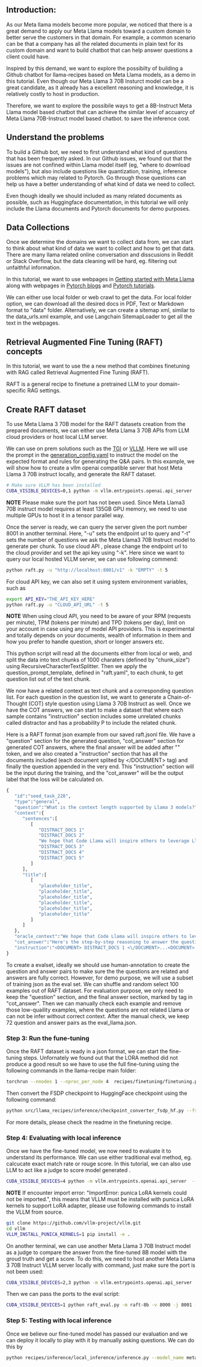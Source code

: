 ## Introduction:
As our Meta llama models become more popular, we noticed that there is a great demand to apply our Meta Llama models toward a custom domain to better serve the customers in that domain.
For example, a common scenario can be that a company has all the related documents in plain text for its custom domain and want to build chatbot that can help answer questions a client
could have.

Inspired by this demand,  we want to explore the possibilty of building a Github chatbot for llama-recipes based on Meta Llama models,
as a demo in this tutorial.  Even though our Meta Llama 3 70B Insturct model can be a great candidate, as it already has a excellent reasoning and knowledge, it is relatively costly to host in production.

Therefore, we want to explore the possibile ways to get a 8B-Instruct Meta Llama model based chatbot that can achieve the similar level of accuarcy of Meta Llama 70B-Instruct model based chatbot.
to save the inference cost.

## Understand the problems
To build a Github bot, we need to first understand what kind of questions that has been frequently asked. In our Github issues, we found out that the issues are not confined within Llama
model itself (eg, "where to download models"), but also include questions like quantization, training, inference problems which may related to Pytorch. Go through those questions can help us have a better understanding of what kind of data we need to collect.

Even though ideally we should included as many related documents as possible, such as Huggingface documentation, in this tutorial we will only include the Llama documents and Pytorch documents for demo purposes.

## Data Collections
Once we determine the domains we want to collect data from, we can start to think about what kind of data we want to collect and how to get that data. There are many llama related online conversation and disscusions in Reddit or Stack Overflow,
but the data cleaning will be hard, eg. filtering out unfaithful information.

In this tutorial, we want to use webpages in [Getting started with Meta Llama](https://llama.meta.com/get-started/)
along with webpages in [Pytorch blogs](https://pytorch.org/blog/) and [Pytorch tutorials](https://pytorch.org/tutorials/).

We can either use local folder or web crawl to get the data. For local folder option, we can download all the desired docs in PDF, Text or Markdown format to "data" folder.
Alternatively, we can create a sitemap xml, similar to the data_urls.xml example, and use Langchain SitemapLoader to get all the text in the webpages.

## Retrieval Augmented Fine Tuning (RAFT) concepts

In this tutorial, we want to use the a new method that combines finetuning with RAG called Retrieval Augmented Fine Tuning (RAFT).

RAFT is a general recipe to finetune a pretrained LLM to your domain-specific RAG settings.

## Create RAFT dataset
To use Meta Llama 3 70B model for the RAFT datasets creation from the prepared documents, we can either use Meta Llama 3 70B APIs from LLM cloud providers or host local LLM server.

We can use on prem solutions such as the [TGI](../../../../inference/model_servers/hf_text_generation_inference/README.md) or [VLLM](../../../../inference/model_servers/llama-on-prem.md). Here we will use the prompt in the [generation_config.yaml](./generation_config.yaml) to instruct the model on the expected format and rules for generating the Q&A pairs. In this example, we will show how to create a vllm openai compatible server that host Meta Llama 3 70B instruct locally, and generate the RAFT dataset.

```bash
# Make sure VLLM has been installed
CUDA_VISIBLE_DEVICES=0,1 python -m vllm.entrypoints.openai.api_server  --model meta-llama/Meta-Llama-3-70B-Instruct --tensor-parallel-size 2 --disable-log-requests --port 8001
```

**NOTE** Please make sure the port has not been used. Since Meta Llama3 70B instruct model requires at least 135GB GPU memory, we need to use multiple GPUs to host it in a tensor parallel way.

Once the server is ready, we can query the server given the port number 8001 in another terminal. Here, "-u" sets the endpoint url to query and "-t" sets the number of questions we ask the Meta Llama3 70B Instruct model to generate per chunk. To use cloud API , please change the endpoint url to the cloud provider and set the api key using "-k". Here since we want to query our local hosted VLLM server, we can use following commend:

```bash
python raft.py -u "http://localhost:8001/v1" -k "EMPTY" -t 5
```

For cloud API key, we can also set it using system environment variables, such as

```bash
export API_KEY="THE_API_KEY_HERE"
python raft.py -u "CLOUD_API_URL" -t 5
```

**NOTE** When using cloud API, you need to be aware of your RPM (requests per minute), TPM (tokens per minute) and TPD (tokens per day), limit on your account in case using any of model API providers. This is experimental and totally depends on your documents, wealth of information in them and how you prefer to handle question, short or longer answers etc.

This python script will read all the documents either from local or web, and split the data into text chunks of 1000 charaters (defined by "chunk_size") using RecursiveCharacterTextSplitter.
Then we apply the question_prompt_template, defined in "raft.yaml", to each chunk, to get question list out of the text chunk.

We now have a related context as text chunk and a corresponding question list. For each question in the question list, we want to generate a Chain-of-Thought (COT) style question using Llama 3 70B Instruct as well.
Once we have the COT answers, we can start to make a dataset that where each sample contains "instruction" section includes some unrelated chunks called distractor and has a probability P to include the related chunk.

Here is a RAFT format json example from our saved raft.jsonl file. We have a "question" section for the generated question, "cot_answer" section for generated COT answers, where the final answer will be added after "<ANSWER>" token, and we also created a "instruction" section
that has all the documents included (each document splited by <DOCUMENT> <\/DOCUMENT> tag) and finally the question appended in the very end. This "instruction"
section will be the input during the training, and the "cot_answer" will be the output label that the loss will be calculated on.

```python
{
   "id":"seed_task_228",
   "type":"general",
   "question":"What is the context length supported by Llama 3 models?",
   "context":{
      "sentences":[
         [
            "DISTRACT_DOCS 1"
            "DISTRACT_DOCS 2"
            "We hope that Code Llama will inspire others to leverage Llama 2 to create new innovative tools for research and commercial products. Download the model Explore more on Code Llama Discover more about Code Llama here \u2014 visit our resources, ranging from our research paper, getting started guide and more. Code Llama GitHub repository Research paper Download the model Getting started guide Meta Llama 3 Build the future of AI with Meta Llama 3 Now available with both 8B and 70B pretrained and instruction-tuned versions to support a wide range of applications Build the future of AI with Meta Llama 3 Now available with both 8B and 70B pretrained and instruction-tuned versions to support a wide range of applications Get Started Experience Llama 3 on Meta AI Experience Llama 3 with Meta AI We\u2019ve integrated Llama 3 into Meta AI, our intelligent assistant, that expands the ways people can get things done, create and connect with Meta AI. You can see first-hand the performance of Llama 3 by using Meta AI for coding tasks and problem solving. Whether you're developing agents, or other AI-powered applications, Llama 3 in both 8B and 70B will offer the capabilities and flexibility you need to develop your ideas. Experience Llama 3 on Meta AI Enhanced performance Experience the state-of-the-art performance of Llama 3, an openly accessible model that excels at language nuances, contextual understanding, and complex tasks like translation and dialogue generation. With enhanced scalability and performance, Llama 3 can handle  multi-step tasks effortlessly, while our refined post-training processes significantly lower false refusal rates, improve response alignment, and boost diversity in model answers. Additionally, it drastically elevates capabilities like reasoning, code generation, and instruction following. Build the future of AI with Llama 3. Download Llama 3 Getting Started Guide With each Meta Llama request, you will receive: Meta Llama Guard 2 Getting started guide Responsible Use Guide Acceptable use policy Model card Community license agreement Benchmarks Llama 3 models take data and scale to new heights. It\u2019s been trained on our two recently announced custom-built 24K GPU clusters on over 15T token of data \u2013 a training dataset 7x larger than that used for Llama 2, including 4x more code. This results in the most capable Llama model yet, which supports a 8K context length that doubles the capacity of Llama 2. Model card Trust & safety A comprehensive approach to responsibility With the release of Llama 3, we\u2019ve updated the Responsible Use Guide (RUG) to provide the most comprehensive information on responsible development with LLMs. Our system-centric approach includes updates to our trust and safety tools with Llama Guard 2, optimized to support the newly announced taxonomy published by MLCommons expanding its coverage to a more comprehensive set of safety categories, Code Shield, and Cybersec Eval 2. In line with the principles outlined in our RUG , we recommend thorough checking and filtering of all inputs to and outputs from LLMs based on your unique content guidelines for your intended use case and audience. Meta Llama Guard 2 Explore more on Meta Llama 3 Introducing Meta Llama 3: The most capable openly available LLM to date Read the blog Meet Your New Assistant: Meta AI, Built With Llama 3 Learn more Meta Llama 3 repository View repository Model card Explore Meta Llama 3 License META LLAMA 3 COMMUNITY LICENSE AGREEMENT Meta Llama 3 Version Release Date: April 18, 2024 \u201c Agreement \u201d means the terms and conditions for use, reproduction, distribution and modification of the Llama Materials set forth herein. \u201c Documentation \u201d means the specifications, manuals and documentation accompanying Meta Llama 3 distributed by Meta at https:\/\/llama.meta.com\/get-started\/ .",
            "DISTRACT_DOCS 3"
            "DISTRACT_DOCS 4"
            "DISTRACT_DOCS 5"
         ]
      ],
      "title":[
         [
            "placeholder_title",
            "placeholder_title",
            "placeholder_title",
            "placeholder_title",
            "placeholder_title",
            "placeholder_title"
         ]
      ]
   },
   "oracle_context":"We hope that Code Llama will inspire others to leverage Llama 2 to create new innovative tools for research and commercial products. Download the model Explore more on Code Llama Discover more about Code Llama here \u2014 visit our resources, ranging from our research paper, getting started guide and more. Code Llama GitHub repository Research paper Download the model Getting started guide Meta Llama 3 Build the future of AI with Meta Llama 3 Now available with both 8B and 70B pretrained and instruction-tuned versions to support a wide range of applications Build the future of AI with Meta Llama 3 Now available with both 8B and 70B pretrained and instruction-tuned versions to support a wide range of applications Get Started Experience Llama 3 on Meta AI Experience Llama 3 with Meta AI We\u2019ve integrated Llama 3 into Meta AI, our intelligent assistant, that expands the ways people can get things done, create and connect with Meta AI. You can see first-hand the performance of Llama 3 by using Meta AI for coding tasks and problem solving. Whether you're developing agents, or other AI-powered applications, Llama 3 in both 8B and 70B will offer the capabilities and flexibility you need to develop your ideas. Experience Llama 3 on Meta AI Enhanced performance Experience the state-of-the-art performance of Llama 3, an openly accessible model that excels at language nuances, contextual understanding, and complex tasks like translation and dialogue generation. With enhanced scalability and performance, Llama 3 can handle  multi-step tasks effortlessly, while our refined post-training processes significantly lower false refusal rates, improve response alignment, and boost diversity in model answers. Additionally, it drastically elevates capabilities like reasoning, code generation, and instruction following. Build the future of AI with Llama 3. Download Llama 3 Getting Started Guide With each Meta Llama request, you will receive: Meta Llama Guard 2 Getting started guide Responsible Use Guide Acceptable use policy Model card Community license agreement Benchmarks Llama 3 models take data and scale to new heights. It\u2019s been trained on our two recently announced custom-built 24K GPU clusters on over 15T token of data \u2013 a training dataset 7x larger than that used for Llama 2, including 4x more code. This results in the most capable Llama model yet, which supports a 8K context length that doubles the capacity of Llama 2. Model card Trust & safety A comprehensive approach to responsibility With the release of Llama 3, we\u2019ve updated the Responsible Use Guide (RUG) to provide the most comprehensive information on responsible development with LLMs. Our system-centric approach includes updates to our trust and safety tools with Llama Guard 2, optimized to support the newly announced taxonomy published by MLCommons expanding its coverage to a more comprehensive set of safety categories, Code Shield, and Cybersec Eval 2. In line with the principles outlined in our RUG , we recommend thorough checking and filtering of all inputs to and outputs from LLMs based on your unique content guidelines for your intended use case and audience. Meta Llama Guard 2 Explore more on Meta Llama 3 Introducing Meta Llama 3: The most capable openly available LLM to date Read the blog Meet Your New Assistant: Meta AI, Built With Llama 3 Learn more Meta Llama 3 repository View repository Model card Explore Meta Llama 3 License META LLAMA 3 COMMUNITY LICENSE AGREEMENT Meta Llama 3 Version Release Date: April 18, 2024 \u201c Agreement \u201d means the terms and conditions for use, reproduction, distribution and modification of the Llama Materials set forth herein. \u201c Documentation \u201d means the specifications, manuals and documentation accompanying Meta Llama 3 distributed by Meta at https:\/\/llama.meta.com\/get-started\/ .",
   "cot_answer":"Here's the step-by-step reasoning to answer the question:\n\n1. The question asks about the context length supported by Llama 3 models.\n2. In the context, we need to find the relevant information about Llama 3 models and their context length.\n3. The relevant sentence is: \"This results in the most capable Llama model yet, which supports a 8K context length that doubles the capacity of Llama 2.\"\n##begin_quote## This results in the most capable Llama model yet, which supports a 8K context length that doubles the capacity of Llama 2. ##end_quote##\n4. From this sentence, we can see that Llama 3 models support a context length of 8K.\n\n<ANSWER>: 8K",
   "instruction":"<DOCUMENT> DISTRACT_DOCS 1 <\/DOCUMENT>...<DOCUMENT> DISTRACT_DOCS 5 <\/DOCUMENT>\nWhat is the context length supported by Llama 3 models?"
}
```
To create a evalset, ideally we should use human-annotation to create the question and answer pairs to make sure the the questions are related and answers are fully correct.
However, for demo purpose, we will use a subset of training json as the eval set. We can shuffle and random select 100 examples out of RAFT dataset. For evaluation purpose, we only need to keep the "question" section,
and the final answer section, marked by <ANSWER> tag in "cot_answer". Then we can manually check each example and remove those low-quaility examples, where the questions
are not related Llama or can not be infer without correct context. After the manual check, we keep 72 question and answer pairs as the eval_llama.json.

### Step 3: Run the fune-tuning
Once the RAFT dataset is ready in a json format, we can start the fine-tuning steps. Unfornately we found out that the LORA method did not produce a good result so we have to use the full fine-tuning using the following commands in the llama-recipe main folder:

```bash
torchrun --nnodes 1 --nproc_per_node 4  recipes/finetuning/finetuning.py --enable_fsdp --lr 1e-5 --context_length 8192 --num_epochs 1 --batch_size_training 1 --model_name meta-llama/Meta-Llama-3-8B-Instruct --dist_checkpoint_root_folder PATH_TO_ROOT_FOLDER --dist_checkpoint_folder fine-tuned  --use_fast_kernels --dataset "custom_dataset" --custom_dataset.test_split "test" --custom_dataset.file "recipes/finetuning/datasets/raft_dataset.py" --use-wandb  --run_validation True  --custom_dataset.data_path 'PATH_TO_RAFT_JSON'
```

Then convert the FSDP checkpoint to HuggingFace checkpoint using the following command:

```bash
python src/llama_recipes/inference/checkpoint_converter_fsdp_hf.py --fsdp_checkpoint_path  PATH_TO_ROOT_FOLDER --consolidated_model_path PATH_TO_ROOT_FOLDER/fine-tuned-meta-llama --HF_model_path_or_name PATH_TO_ROOT_FOLDER

```

For more details, please check the readme in the finetuning recipe.

### Step 4: Evaluating with local inference

Once we have the fine-tuned model, we now need to evaluate it to understand its performance. We can use either traditional eval method, eg. calcucate exact match rate or rouge score.
In this tutorial, we can also use LLM to act like a judge to score model generated .


```bash
CUDA_VISIBLE_DEVICES=4 python -m vllm.entrypoints.openai.api_server  --model raft-8b --port 8000  --disable-log-requests
```
**NOTE** If encounter import error: "ImportError: punica LoRA kernels could not be imported.", this means that VLLM must be installed with punica LoRA kernels to support LoRA adapter, please use following commands to install the VLLM from source.

```bash
git clone https://github.com/vllm-project/vllm.git
cd vllm
VLLM_INSTALL_PUNICA_KERNELS=1 pip install -e .
```

On another terminal, we can use another Meta Llama 3 70B Instruct model as a judge to compare the answer from the fine-tuned 8B model with the groud truth and get a score. To do this, we need to host another Meta Llama 3 70B Instruct VLLM server locally with command, just make sure the port is not been used:

```bash
CUDA_VISIBLE_DEVICES=2,3 python -m vllm.entrypoints.openai.api_server  --model meta-llama/Meta-Llama-3-70B-Instruct --tensor-parallel-size 2 --disable-log-requests --port 8002
```

Then we can pass the ports to the eval script:

```bash
CUDA_VISIBLE_DEVICES=1 python raft_eval.py -m raft-8b -v 8000 -j 8001 -r 5
```




### Step 5: Testing with local inference

Once we believe our fine-tuned model has passed our evaluation and we can deploy it locally to play with it by manually asking questions. We can do this by

```bash
python recipes/inference/local_inference/inference.py --model_name meta-llama/Meta-Llama-3-8B-Instruct --peft_model chatbot-8b
```
